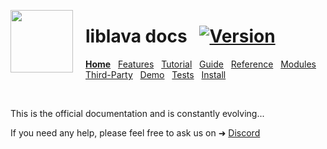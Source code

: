 ﻿<a href="https://git.io/liblava"><img align="left" src="https://github.com/liblava.png" width="100" style="margin:0px 20px 0px 0px"></a>

# liblava docs &nbsp; [![Version](https://img.shields.io/badge/Version-0.6.4-blue)](https://git.io/liblava)

**[Home](README.md)** &nbsp; [Features](Features.md) &nbsp; [Tutorial](Tutorial.md) &nbsp; [Guide](Guide.md) &nbsp; [Reference](Reference.md) &nbsp; [Modules](Modules.md) &nbsp; [Third-Party](Third-Party.md) &nbsp; [Demo](Demo.md) &nbsp; [Tests](Tests.md) &nbsp; [Install](Install.md)

<br />

This is the official documentation and is constantly evolving...

If you need any help, please feel free to ask us on ➜ [Discord](https://discord.lava-block.com)